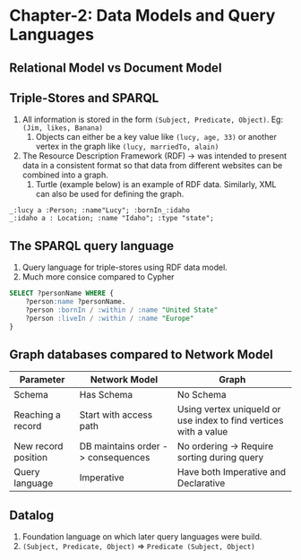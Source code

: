 # Chapter-2: Data Models and Query Languages

## Relational Model vs Document Model



## Triple-Stores and SPARQL

1. All information is stored in the form `(Subject, Predicate, Object)`. Eg: `(Jim, likes, Banana)`
   1. Objects can either be a key value like `(lucy, age, 33)` or another vertex in the graph like `(lucy, marriedTo, alain)`
2. The Resource Description Framework (RDF) -> was intended to present data in a consistent format so that data from different websites can be combined into a graph. 
   1. Turtle (example below) is an example of RDF data. Similarly, XML can also be used for defining the graph. 
```
_:lucy a :Person; :name"Lucy"; :bornIn_:idaho
_:idaho a : Location; :name "Idaho"; :type "state";
```

## The SPARQL query language
1. Query language for triple-stores using RDF data model. 
2. Much more consice compared to Cypher

```sql
SELECT ?personName WHERE {
    ?person:name ?personName.
    ?person :bornIn / :within / :name "United State"
    ?person :liveIn / :within / :name "Europe"
}
```
## Graph databases compared to Network Model

| Parameter | Network Model | Graph |
|----------|--------------|--------|
| Schema | Has Schema | No Schema|
| Reaching a record | Start with access path  | Using vertex uniqueId or use index to find vertices with a value |
| New record position | DB maintains order -> consequences | No ordering -> Require sorting during query|
| Query language| Imperative | Have both Imperative and Declarative | 


## Datalog 
1. Foundation language on which later query languages were build. 
2. `(Subject, Predicate, Object)` => `Predicate (Subject, Object)`

